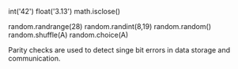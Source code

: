 int('42')
float('3.13')
math.isclose()

random.randrange(28)
random.randint(8,19)
random.random()
random.shuffle(A)
random.choice(A)

Parity checks are used to detect singe bit errors in data storage and communication.


